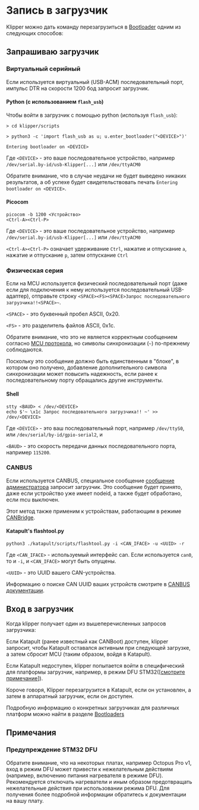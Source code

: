 # Запись в загрузчик

Klipper можно дать команду перезагрузиться в [Bootloader](Bootloaders.md) одним из следующих способов:

## Запрашиваю загрузчик

### Виртуальный серийный

Если используется виртуальный (USB-ACM) последовательный порт, импульс DTR на скорости 1200 бод запросит загрузчик.

#### Python (с использованием `flash_usb`)

Чтобы войти в загрузчик с помощью python (используя `flash_usb`):

```shell
> cd klipper/scripts

> python3 -c 'import flash_usb as u; u.enter_bootloader("<DEVICE>")'

Entering bootloader on <DEVICE>
```

Где `<DEVICE>` - это ваше последовательное устройство, например `/dev/serial.by-id/usb-Klipper[...]` или `/dev/ttyACM0`

Обратите внимание, что в случае неудачи не будет выведено никаких результатов, а об успехе будет свидетельствовать печать `Entering bootloader on <DEVICE>`.

#### Picocom

```shell
picocom -b 1200 <Устройство>
<Ctrl-A><Ctrl-P>
```

Где `<DEVICE>` - это ваше последовательное устройство, например `/dev/serial.by-id/usb-Klipper[...]` или `/dev/ttyACM0`

`<Ctrl-A><Ctrl-P>` означает удерживание `Ctrl`, нажатие и отпускание `a`, нажатие и отпускание `p`, затем отпускание `Ctrl`

### Физическая серия

Если на MCU используется физический последовательный порт (даже если для подключения к нему используется последовательный USB-адаптер), отправьте строку `<SPACE><FS><SPACE>Запрос последовательного загрузчика!!<SPACE>~`.

`<SPACE>` - это буквенный пробел ASCII, 0x20.

`<FS>` - это разделитель файлов ASCII, 0x1c.

Обратите внимание, что это не является корректным сообщением согласно [MCU протокола](Protocol.md#micro-controller-interface), но символы синхронизации (`~`) по-прежнему соблюдаются.

Поскольку это сообщение должно быть единственным в "блоке", в котором оно получено, добавление дополнительного символа синхронизации может повысить надежность, если ранее к последовательному порту обращались другие инструменты.

#### Shell

```shell
stty <BAUD> < /dev/<DEVICE>
echo $'~ \x1c Запрос последовательного загрузчика!! ~' >> /dev/<DEVICE>
```

Где `<DEVICE>` - это ваш последовательный порт, например `/dev/ttyS0`, или `/dev/serial/by-id/gpio-serial2`, и

`<BAUD>` - это скорость передачи данных последовательного порта, например `115200`.

### CANBUS

Если используется CANBUS, специальное сообщение [сообщение администратора](CANBUS_protocol.md#admin-messages) запросит загрузчик. Это сообщение будет принято, даже если устройство уже имеет nodeid, а также будет обработано, если mcu выключен.

Этот метод также применим к устройствам, работающим в режиме [CANBridge](CANBUS.md#usb-to-can-bus-bridge-mode).

#### Katapult's flashtool.py

```shell
python3 ./katapult/scripts/flashtool.py -i <CAN_IFACE> -u <UUID> -r
```

Где `<CAN_IFACE>` - используемый интерфейс can. Если используется `can0`, то и `-i`, и `<CAN_IFACE>` могут быть опущены.

`<UUID>` - это UUID вашего CAN-устройства.

Информацию о поиске CAN UUID ваших устройств смотрите в [CANBUS документации](CANBUS.md#finding-the-canbus_uuid-for-new-micro-controllers).

## Вход в загрузчик

Когда klipper получает один из вышеперечисленных запросов загрузчика:

Если Katapult (ранее известный как CANBoot) доступен, klipper запросит, чтобы Katapult оставался активным при следующей загрузке, а затем сбросит MCU (таким образом, войдя в Katapult).

Если Katapult недоступен, klipper попытается войти в специфический для платформы загрузчик, например, в режим DFU STM32([[смотрите примечание](#stm32-dfu-warning)]).

Короче говоря, Klipper перезагрузится в Katapult, если он установлен, а затем в аппаратный загрузчик, если он доступен.

Подробную информацию о конкретных загрузчиках для различных платформ можно найти в разделе [Bootloaders](Bootloaders.md)

## Примечания

### Предупреждение STM32 DFU

Обратите внимание, что на некоторых платах, например Octopus Pro v1, вход в режим DFU может привести к нежелательным действиям (например, включению питания нагревателя в режиме DFU). Рекомендуется отключать нагреватели и иным образом предотвращать нежелательные действия при использовании режима DFU. Для получения более подробной информации обратитесь к документации на вашу плату.
